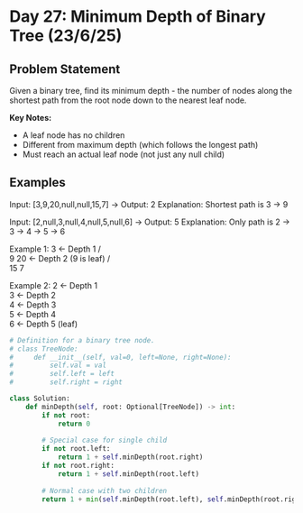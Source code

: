 # Day 27: Minimum Depth of Binary Tree (23/6/25)

## Problem Statement
Given a binary tree, find its minimum depth - the number of nodes along the shortest path from the root node down to the nearest leaf node.

**Key Notes:**
- A leaf node has no children
- Different from maximum depth (which follows the longest path)
- Must reach an actual leaf node (not just any null child)

## Examples

Input: [3,9,20,null,null,15,7]   → Output: 2
Explanation: Shortest path is 3 → 9

Input: [2,null,3,null,4,null,5,null,6] → Output: 5
Explanation: Only path is 2 → 3 → 4 → 5 → 6

Example 1:
        3       ← Depth 1
       / \
      9  20    ← Depth 2 (9 is leaf)
        /  \
       15   7

Example 2:
        2       ← Depth 1
         \
          3     ← Depth 2
           \
            4   ← Depth 3
             \
              5 ← Depth 4
               \
                6 ← Depth 5 (leaf)


```python
# Definition for a binary tree node.
# class TreeNode:
#     def __init__(self, val=0, left=None, right=None):
#         self.val = val
#         self.left = left
#         self.right = right

class Solution:
    def minDepth(self, root: Optional[TreeNode]) -> int:
        if not root:
            return 0
        
        # Special case for single child
        if not root.left:
            return 1 + self.minDepth(root.right)
        if not root.right:
            return 1 + self.minDepth(root.left)
            
        # Normal case with two children
        return 1 + min(self.minDepth(root.left), self.minDepth(root.right))
